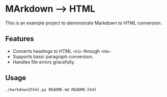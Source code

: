 # MArkdown --> HTML

This is an example project to demonstrate Markdown to HTML conversion.

## Features

- Converts headings to HTML `<h1>` through `<h6>`.
- Supports basic paragraph conversion.
- Handles file errors gracefully.

## Usage

```bash
./markdown2html.py README.md README.html